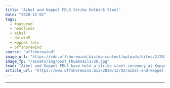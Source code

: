```yaml
---
title: "Aibel and Keppel FELS Strike DolWin5 Steel"
date: "2020-12-02"
tags: 
  - featured
  - headlines
  - aibel
  - dolwin5
  - keppel fels
  - offshorewind
source: "offshorewind"
image_url: "https://cdn.offshorewind.biz/wp-content/uploads/sites/2/2020/12/02132002/Aibel-and-Keppel-FELS-Strike-DolWin5-Steel.jpg"
image_fp: "/assets/img/post_thumbnails/20.jpg"
lead: "Aibel and Keppel FELS have held a strike steel ceremony at Keppel FELS’ shipyard"
article_url: "https://www.offshorewind.biz/2020/12/02/aibel-and-keppel-fels-strike-dolwin5-steel/"
---
```


---
